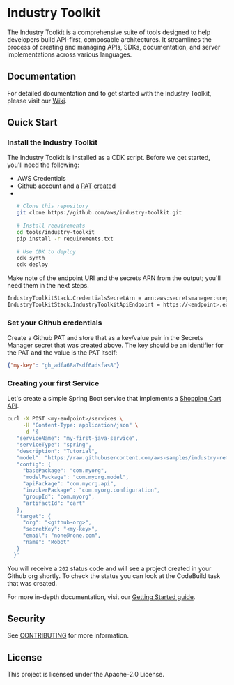 # Industry Toolkit

The Industry Toolkit is a comprehensive suite of tools designed to help developers build API-first, composable architectures. It streamlines the process of creating and managing APIs, SDKs, documentation, and server implementations across various languages.

## Documentation

For detailed documentation and to get started with the Industry Toolkit, please visit our [Wiki](https://github.com/aws/industry-toolkit/wiki).

## Quick Start

### Install the Industry Toolkit
The Industry Toolkit is installed as a CDK script. Before we get started, you'll need the following:

- AWS Credentials
- Github account and a [PAT created](https://docs.github.com/en/authentication/keeping-your-account-and-data-secure/managing-your-personal-access-tokens)
- 

```bash
   # Clone this repository
   git clone https://github.com/aws/industry-toolkit.git
   
   # Install requirements
   cd tools/industry-toolkit
   pip install -r requirements.txt
   
   # Use CDK to deploy
   cdk synth
   cdk deploy
```

Make note of the endpoint URI and the secrets ARN from the output; you'll need them in the next steps.

```bash
IndustryToolkitStack.CredentialsSecretArn = arn:aws:secretsmanager:<region>:<account>:secret:IndustryToolkitCredentials
IndustryToolkitStack.IndustryToolkitApiEndpoint = https://<endpoint>.execute-api.<region>.amazonaws.com/prod/

```

### Set your Github credentials
Create a Github PAT and store that as a key/value pair in the Secrets Manager secret that was created above. The key should be an identifier for the PAT and the value is the PAT itself:
```json
{"my-key": "gh_adfa68a7sdf6adsfas8"}
```

### Creating your first Service
Let's create a simple Spring Boot service that implements a [Shopping Cart API](https://raw.githubusercontent.com/aws-samples/industry-reference-models/refs/heads/main/domains/retail/models/cart/model/cart.openapi.yaml).

```bash
curl -X POST <my-endpoint>/services \
     -H "Content-Type: application/json" \
     -d '{
   "serviceName": "my-first-java-service",
   "serviceType": "spring",
   "description": "Tutorial",
   "model": "https://raw.githubusercontent.com/aws-samples/industry-reference-models/refs/heads/main/domains/retail/models/cart/model/cart.openapi.yaml",
   "config": {
     "basePackage": "com.myorg",
     "modelPackage": "com.myorg.model",
     "apiPackage": "com.myorg.api",
     "invokerPackage": "com.myorg.configuration",
     "groupId": "com.myorg",
     "artifactId": "cart"
   },
   "target": {
     "org": "<github-org>",
     "secretKey": "<my-key>",
     "email": "none@none.com",
     "name": "Robot"
   }
  }'
```

You will receive a `202` status code and will see a project created in your Github org shortly. To check the status you can look at the CodeBuild task that was created.

For more in-depth documentation, visit our [Getting Started guide](https://github.com/aws/industry-toolkit/wiki/01:-Getting-Started).

## Security

See [CONTRIBUTING](CONTRIBUTING.md#security-issue-notifications) for more information.

## License

This project is licensed under the Apache-2.0 License.

